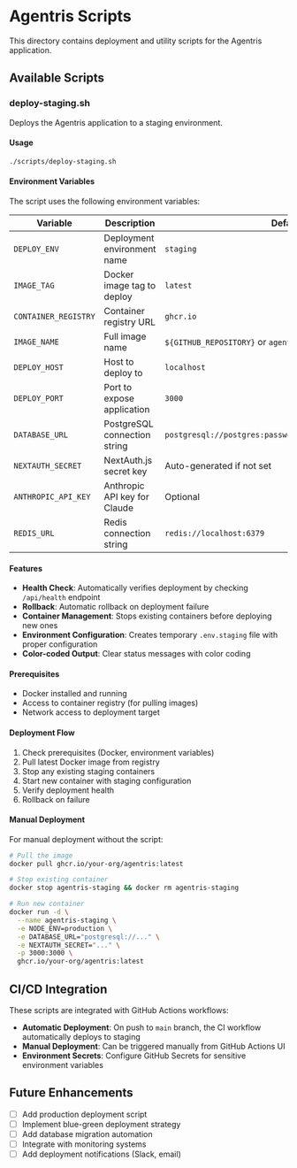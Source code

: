 # Agentris Scripts

This directory contains deployment and utility scripts for the Agentris application.

## Available Scripts

### deploy-staging.sh

Deploys the Agentris application to a staging environment.

#### Usage

```bash
./scripts/deploy-staging.sh
```

#### Environment Variables

The script uses the following environment variables:

| Variable             | Description                  | Default                                                  |
| -------------------- | ---------------------------- | -------------------------------------------------------- |
| `DEPLOY_ENV`         | Deployment environment name  | `staging`                                                |
| `IMAGE_TAG`          | Docker image tag to deploy   | `latest`                                                 |
| `CONTAINER_REGISTRY` | Container registry URL       | `ghcr.io`                                                |
| `IMAGE_NAME`         | Full image name              | `${GITHUB_REPOSITORY}` or `agentris/agentris`            |
| `DEPLOY_HOST`        | Host to deploy to            | `localhost`                                              |
| `DEPLOY_PORT`        | Port to expose application   | `3000`                                                   |
| `DATABASE_URL`       | PostgreSQL connection string | `postgresql://postgres:password@localhost:5432/agentris` |
| `NEXTAUTH_SECRET`    | NextAuth.js secret key       | Auto-generated if not set                                |
| `ANTHROPIC_API_KEY`  | Anthropic API key for Claude | Optional                                                 |
| `REDIS_URL`          | Redis connection string      | `redis://localhost:6379`                                 |

#### Features

- **Health Check**: Automatically verifies deployment by checking `/api/health` endpoint
- **Rollback**: Automatic rollback on deployment failure
- **Container Management**: Stops existing containers before deploying new ones
- **Environment Configuration**: Creates temporary `.env.staging` file with proper configuration
- **Color-coded Output**: Clear status messages with color coding

#### Prerequisites

- Docker installed and running
- Access to container registry (for pulling images)
- Network access to deployment target

#### Deployment Flow

1. Check prerequisites (Docker, environment variables)
2. Pull latest Docker image from registry
3. Stop any existing staging containers
4. Start new container with staging configuration
5. Verify deployment health
6. Rollback on failure

#### Manual Deployment

For manual deployment without the script:

```bash
# Pull the image
docker pull ghcr.io/your-org/agentris:latest

# Stop existing container
docker stop agentris-staging && docker rm agentris-staging

# Run new container
docker run -d \
  --name agentris-staging \
  -e NODE_ENV=production \
  -e DATABASE_URL="postgresql://..." \
  -e NEXTAUTH_SECRET="..." \
  -p 3000:3000 \
  ghcr.io/your-org/agentris:latest
```

## CI/CD Integration

These scripts are integrated with GitHub Actions workflows:

- **Automatic Deployment**: On push to `main` branch, the CI workflow automatically deploys to staging
- **Manual Deployment**: Can be triggered manually from GitHub Actions UI
- **Environment Secrets**: Configure GitHub Secrets for sensitive environment variables

## Future Enhancements

- [ ] Add production deployment script
- [ ] Implement blue-green deployment strategy
- [ ] Add database migration automation
- [ ] Integrate with monitoring systems
- [ ] Add deployment notifications (Slack, email)
